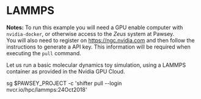 # LAMMPS

__Notes:__
To run this example you will need a GPU enable computer with `nvidia-docker`, or otherwise access to the _Zeus_ system at Pawsey.  
You will also need to register on https://ngc.nvidia.com and then follow the instructions to generate a API key. 
This information will be required when executing the `pull` command.

Let us run a basic molecular dynamics toy simulation, using a LAMMPS container as provided in the Nvidia GPU Cloud.  


sg $PAWSEY_PROJECT -c 'shifter pull --login nvcr.io/hpc/lammps:24Oct2018'

